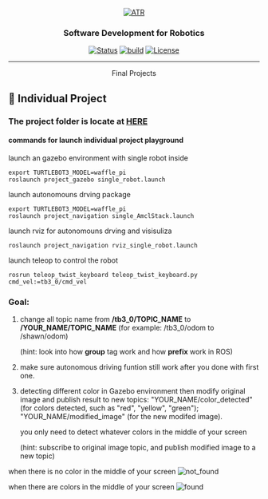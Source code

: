 <p align="center">
  <a href="" rel="noopener">
 <img src="https://raw.githubusercontent.com/ksu-cs-robotics/Software-Development-for-Robotics/master/resources/images/ATR-logo.gif" alt="ATR"></a>
</p>

<h3 align="center">Software Development for Robotics</h3>

<div align="center">

  [![Status](https://img.shields.io/badge/status-active-success.svg)]() 
  [![build](https://img.shields.io/badge/build-melodic-green)]()
  [![License](https://img.shields.io/badge/license-MIT-blue.svg)](/LICENSE)

</div>

---

<p align="center"> Final Projects
</p>

## 🏁 Individual Project
### The project folder is locate at [HERE](https://github.com/ksu-cs-robotics/Software-Development-for-Robotics/tree/master/src/project_ws)

#### commands for launch individual project playground
launch an gazebo environment with single robot inside
```
export TURTLEBOT3_MODEL=waffle_pi
roslaunch project_gazebo single_robot.launch
```
launch autonomouns drving package
```
export TURTLEBOT3_MODEL=waffle_pi
roslaunch project_navigation single_AmclStack.launch
```
launch rviz for autonomouns drving and visisuliza
```
roslaunch project_navigation rviz_single_robot.launch
```
launch teleop to control the robot
```
rosrun teleop_twist_keyboard teleop_twist_keyboard.py cmd_vel:=tb3_0/cmd_vel
```

### Goal:
1. change all topic name from **/tb3_0/TOPIC_NAME** to **/YOUR_NAME/TOPIC_NAME** (for example: /tb3_0/odom to /shawn/odom)

    (hint: look into how **group** tag work and how **prefix** work in ROS)

1. make sure autonomous driving funtion still work after you done with first one.

1. detecting different color in Gazebo environment then modify original image and publish result to new topics: "YOUR_NAME/color_detected" (for colors detected, such as "red", "yellow", "green"); "YOUR_NAME/modified_image" (for the new modifed image).

    you only need to detect whatever colors in the middle of your screen

    (hint: subscribe to original image topic, and publish modified image to a new topic)


when there is no color in the middle of your screen
<img src="https://raw.githubusercontent.com/ksu-cs-robotics/Software-Development-for-Robotics/master/resources/images/not_found.png" alt="not_found">

when there are colors in the middle of your screen
<img src="https://raw.githubusercontent.com/ksu-cs-robotics/Software-Development-for-Robotics/master/resources/images/found.png" alt="found">